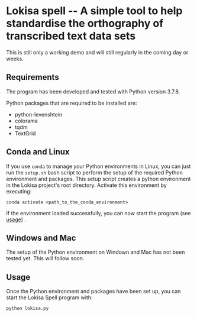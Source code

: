 # Lokisa spell -- A simple tool to help standardise the orthography of transcribed text data sets

This is still only a working demo and will still regularly in the coming day or weeks. 


## Requirements

The program has been developed and tested with Python version 3.7.8.

Python packages that are required to be installed are:
* python-levenshtein
* colorama
* tqdm
* TextGrid


## Conda and Linux

If you use `conda` to manage your Python environments in Linux, you can just run the `setup.sh` bash
script to perform the setup of the required Python environment and packages. This setup script creates
a python environment in the Lokisa project's root directory. Activate this environment by executing:

    conda activate <path_to_the_conda_environment>

If the environment loaded successfully, you can now start the program (see [usage](#usage)) .


## Windows and Mac

The setup of the Python environment on Windown and Mac has not been tested yet. This will follow soon.


## Usage

Once the Python environment and packages have been set up, you can start the Lokisa Spell program with:

    python lokisa.py

